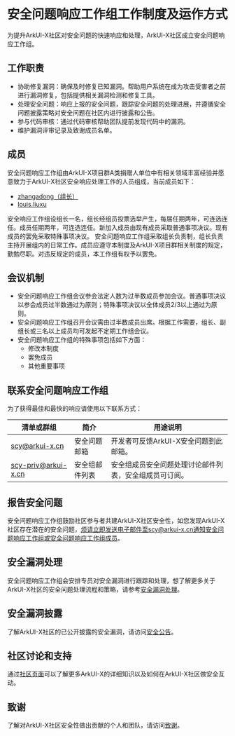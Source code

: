 # 安全问题响应工作组工作制度及运作方式

为提升ArkUI-X社区对安全问题的快速响应和处理，ArkUI-X社区成立安全问题响应工作组。

## 工作职责

+ 协助修复漏洞：确保及时修复已知漏洞。帮助用户系统在成为攻击受害者之前进行漏洞修复，包括提供相关漏洞检测和修复工具。
+ 处理安全问题：响应上报的安全问题，跟踪安全问题的处理进展，并遵循安全问题披露策略对安全问题在社区内进行披露和公告。
+ 参与代码审核：通过代码审核帮助团队提前发现代码中的漏洞。
+ 维护漏洞评审记录及致谢成员名单。

## 成员

安全问题响应工作组由ArkUI-X项目群A类捐赠人单位中有相关领域丰富经验并愿意致力于ArkUI-X社区安全响应处理工作的人员组成，当前成员如下：

+ [zhangadong（组长）](https://gitee.com/zhangadong)
+ [louis.liuxu](https://gitee.com/louis_liuxu)

安全响应工作组设组长一名，组长经组员投票选举产生，每届任期两年，可连选连任。成员任期两年，可连选连任。新加入成员由现有成员采取普通事项决议。现有成员的罢免采取特殊事项决议。
安全问题响应工作组采取组长负责制，组长负责主持开展组内的日常工作。成员应遵守本制度及ArkUI-X项目群相关制度的规定，勤勉尽职。对违反规定的成员，本工作组有权予以罢免。

## 会议机制

- 安全问题响应工作组会议参会法定人数为过半数成员参加会议。普通事项决议以参会成员过半数通过为原则；特殊事项决议以全体成员2/3以上通过为原则。
- 安全问题响应工作组召开会议需由过半数成员出席。根据工作需要，组长、副组长或三名以上成员均可发起不定期工作组会议。
- 安全问题响应工作组的特殊事项包括如下方面：
    - 修改本制度
    - 罢免成员
    - 其他重要事项

## 联系安全问题响应工作组

为了获得最佳和最快的响应请使用以下联系方式：

| 清单或群组                             | 简介    | 用途说明                                                       |
| -------------------------------------- | ------- | ------------------------------------------------------------ |
| scy@arkui-x.cn                 | 安全问题邮箱 | 开发者可反馈ArkUI-X安全问题到此邮箱。 |
| scy-priv@arkui-x.cn            | 安全组邮件列表| 安全组成员安全问题处理讨论邮件列表，安全组成员可订阅。 |

## 报告安全问题

安全问题响应工作组鼓励社区参与者共建ArkUI-X社区安全性，如您发现ArkUI-X社区存在潜在的安全问题，烦请立即发送电子邮件至scy@arkui-x.cn通知安全问题响应工作组或安全问题响应工作组[成员](#成员)。

## 安全漏洞处理

安全问题响应工作组会安排专员对安全漏洞进行跟踪和处理，想了解更多关于ArkUI-X社区的安全问题处理流程和策略，请参考[安全漏洞处理](./security-process/readme.md)。

## 安全漏洞披露

了解ArkUI-X社区的已公开披露的安全漏洞，请访问[安全公告](./security-process/security-disclosure.md)。

## 社区讨论和支持

通过[社区页面](https://gitee.com/arkui-x)可以了解更多ArkUI-X的详细知识以及如何在ArkUI-X社区做安全互动。

## 致谢

了解对ArkUI-X社区安全性做出贡献的个人和团队，请访问[致谢](./security-process/Acknowledgements.md)。

